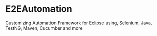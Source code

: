 # E2EAutomation
Customizing Automation Framework for Eclipse using, Selenium, Java, TestNG, Maven, Cucumber and more
